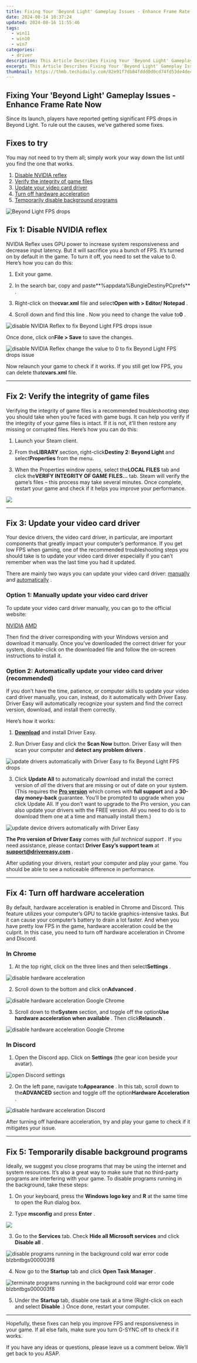 ```yaml
---
title: Fixing Your 'Beyond Light' Gameplay Issues - Enhance Frame Rate Now!
date: 2024-08-14 10:37:24
updated: 2024-08-16 11:55:46
tags:
  - win11
  - win10
  - win7
categories:
  - driver
description: This Article Describes Fixing Your 'Beyond Light' Gameplay Issues - Enhance Frame Rate Now!
excerpt: This Article Describes Fixing Your 'Beyond Light' Gameplay Issues - Enhance Frame Rate Now!
thumbnail: https://thmb.techidaily.com/82e91f7db84fddd0d0cd74fd53de4decc4bc8c46a25aa2285ca573b91b9719e8.jpg
---
```


## Fixing Your 'Beyond Light' Gameplay Issues - Enhance Frame Rate Now

Since its launch, players have reported getting significant FPS drops in Beyond Light. To rule out the causes, we’ve gathered some fixes.

## Fixes to try

 You may not need to try them all; simply work your way down the list until you find the one that works.

1. [Disable NVIDIA reflex](https://tools.techidaily.com/drivereasy/download/)
2. [Verify the integrity of game files](https://tools.techidaily.com/drivereasy/download/)
3. [Update your video card driver](https://tools.techidaily.com/drivereasy/download/)
4. [Turn off hardware acceleration](https://tools.techidaily.com/drivereasy/download/)
5. [Temporarily disable background programs](https://tools.techidaily.com/drivereasy/download/)

![Beyond Light FPS drops](https://images.drivereasy.com/wp-content/uploads/2020/12/Featured-image-1200x538.jpg)

## Fix 1: Disable NVIDIA reflex

 NVIDIA Reflex uses GPU power to increase system responsiveness and decrease input latency. But it will sacrifice you a bunch of FPS. It’s turned on by default in the game. To turn it off, you need to set the value to 0\. Here’s how you can do this:

1) Exit your game.

2) In the search bar, copy and paste**%appdata%BungieDestinyPCprefs** .

3) Right-click on the**cvar.xml** file and select**Open with > Editor/ Notepad** .

4) Scroll down and find this line **<cvar name=”low\_latency\_mode” value=”1″ />** . Now you need to change the value to**0** .  
  
![disable NVIDIA Reflex to fix Beyond Light FPS drops issue](https://images.drivereasy.com/wp-content/uploads/2020/12/value-equals-0.png)

 Once done, click on**File > Save** to save the changes.  
  
![disable NVIDIA Reflex change the value to 0 to fix Beyond Light FPS drops issue](https://images.drivereasy.com/wp-content/uploads/2020/12/save-the-cvar-xlm-file.png)

 Now relaunch your game to check if it works. If you still get low FPS, you can delete that**cvars.xml** file.

---

## Fix 2: Verify the integrity of game files

 Verifying the integrity of game files is a recommended troubleshooting step you should take when you’re faced with game bugs. It can help you verify if the integrity of your game files is intact. If it is not, it’ll then restore any missing or corrupted files. Here’s how you can do this:

1) Launch your Steam client.

2) From the**LIBRARY** section, right-click**Destiny 2: Beyond Light** and select**Properties** from the menu.

3) When the Properties window opens, select the**LOCAL FILES** tab and click the**VERIFY INTEGRITY OF GAME FILES…** tab. Steam will verify the game’s files – this process may take several minutes. Once complete, restart your game and check if it helps you improve your performance.

![](https://images.drivereasy.com/wp-content/uploads/2021/03/verify-intergrity-of-game-files.png)

---

## Fix 3: Update your video card driver

 Your device drivers, the video card driver, in particular, are important components that greatly impact your computer’s performance. If you get low FPS when gaming, one of the recommended troubleshooting steps you should take is to update your video card driver especially if you can’t remember when was the last time you had it updated.

 There are mainly two ways you can update your video card driver: [manually](https://tools.techidaily.com/drivereasy/download/) and [automatically](https://tools.techidaily.com/drivereasy/download/) .

### Option 1: Manually update your video card driver

 To update your video card driver manually, you can go to the official website:

[NVIDIA](https://tools.techidaily.com/drivereasy/download/)
[AMD](https://www.amd.com/en/support)

 Then find the driver corresponding with your Windows version and download it manually. Once you’ve downloaded the correct driver for your system, double-click on the downloaded file and follow the on-screen instructions to install it.

### Option 2: Automatically update your video card driver (recommended)

 If you don’t have the time, patience, or computer skills to update your video card driver manually, you can, instead, do it automatically with Driver Easy. Driver Easy will automatically recognize your system and find the correct version, download, and install them correctly.

Here’s how it works:

 1) **[Download](https://tools.techidaily.com/drivereasy/download/)**  and install Driver Easy.

 2) Run Driver Easy and click the **Scan Now** button. Driver Easy will then scan your computer and **detect any problem drivers** .

![update drivers automatically with Driver Easy to fix Beyond Light FPS drops](https://images.drivereasy.com/wp-content/uploads/2020/11/scan-now-9-available.jpg)

 3) Click **Update All** to automatically download and install the correct version of _all_ the drivers that are missing or out of date on your system.  
 (This requires the **[Pro version](https://tools.techidaily.com/drivereasy/download/)**  which comes with **full support**  and a **30-day money-back**  guarantee. You’ll be prompted to upgrade when you click Update All. If you don’t want to upgrade to the Pro version, you can also update your drivers with the FREE version. All you need to do is to download them one at a time and manually install them.)

![update device drivers automatically with Driver Easy](https://images.drivereasy.com/wp-content/uploads/2020/11/NVIDIA-RTX-2080.jpg)

**The Pro version of Driver Easy** comes with _full technical support_ . If you need assistance, please contact **Driver Easy’s support team** at **[support@drivereasy.com](https://tools.techidaily.com/drivereasy/download/) .**

 After updating your drivers, restart your computer and play your game. You should be able to see a noticeable difference in performance.

---

## Fix 4: Turn off hardware acceleration

 By default, hardware acceleration is enabled in Chrome and Discord. This feature utilizes your computer’s GPU to tackle graphics-intensive tasks. But it can cause your computer’s battery to drain a lot faster. And when you have pretty low FPS in the game, hardware acceleration could be the culprit. In this case, you need to turn off hardware acceleration in Chrome and Discord.

### In Chrome

 1) At the top right, click on the three lines and then select**Settings** .  
  
![disable hardware acceleration](https://images.drivereasy.com/wp-content/uploads/2020/12/disable-hardware-acceleration-Google-Chrome.png)

 2) Scroll down to the bottom and click on**Advanced** .  
  
![disable hardware acceleration Google Chrome](https://images.drivereasy.com/wp-content/uploads/2020/12/advanced-disable-hardware-acceleration-Google-Chrome.png)

 3) Scroll down to the**System** section, and toggle off the option**Use hardware acceleration when available** . Then click**Relaunch** .  
  
![disable hardware acceleration Google Chrome](https://images.drivereasy.com/wp-content/uploads/2020/12/disable-google-hardware-acceleration.png)

### In Discord

 1) Open the Discord app. Click on **Settings** (the gear icon beside your avatar).  
  
![open Discord settings](https://images.drivereasy.com/wp-content/uploads/2020/12/Discord-settings-2.jpg)

 2) On the left pane, navigate to**Appearance** . In this tab, scroll down to the**ADVANCED** section and toggle off the option**Hardware Acceleration** .  
  
![disable hardware acceleration Discord](https://images.drivereasy.com/wp-content/uploads/2020/12/Discord-disable-hardware-acceleration.png)

 After turning off hardware acceleration, try and play your game to check if it mitigates your issue.

---

## Fix 5: Temporarily disable background programs

 Ideally, we suggest you close programs that may be using the internet and system resources. It’s also a great way to make sure that no third-party programs are interfering with your game. To disable programs running in the background, take these steps:

 1) On your keyboard, press the **Windows logo key** and **R** at the same time to open the Run dialog box.

 2) Type **msconfig**  and press **Enter** .

![](https://images.drivereasy.com/wp-content/uploads/2020/11/msconfig-1.jpg)

 3) Go to the **Services**  tab. Check **Hide all Microsoft services** and click **Disable all** .  
  
![disable programs running in the background cold war error code blzbntbgs000003f8](https://images.drivereasy.com/wp-content/uploads/2020/11/disable-programs-running-in-the-background.jpg)

 4) Now go to the **Startup** tab and click **Open Task Manager** .  
  
![terminate programs running in the background cold war error code blzbntbgs000003f8](https://images.drivereasy.com/wp-content/uploads/2020/11/terminate-programs-running-in-the-background.jpg)

 5) Under the **Startup**  tab, disable one task at a time (Right-click on each and select **Disable** .) Once done, restart your computer.

---

 Hopefully, these fixes can help you improve FPS and responsiveness in your game. If all else fails, make sure you turn G-SYNC off to check if it works.

 If you have any ideas or questions, please leave us a comment below. We’ll get back to you ASAP.

<ins class="adsbygoogle"
     style="display:block"
     data-ad-format="autorelaxed"
     data-ad-client="ca-pub-7571918770474297"
     data-ad-slot="1223367746"></ins>



<ins class="adsbygoogle"
     style="display:block"
     data-ad-client="ca-pub-7571918770474297"
     data-ad-slot="8358498916"
     data-ad-format="auto"
     data-full-width-responsive="true"></ins>
